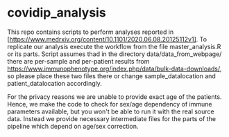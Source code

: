 # covidip_analysis

This repo contains scripts to perform analyses reported in [https://www.medrxiv.org/content/10.1101/2020.06.08.20125112v1].  To replicate our analysis execute the workflow from the file master_analysis.R or its parts.
Script assumes thad in the directory data/data_from_webpage/ there are per-sample and per-patient results from https://www.immunophenotype.org/index.php/data/bulk-data-downloads/, so please place these two files there or change sample_datalocation and patient_datalocation accordingly.

For the privacy reasons we are unable to provide exact age of the patients. Hence, we make the code to check for sex/age dependency of immune parameters available, but you won't be able to run it with the real source data. Instead we provide necessary intermediate files for the parts of the pipeline which depend on age/sex correction. 
